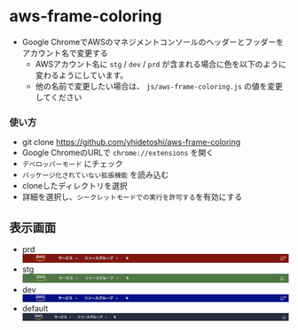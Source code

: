 # aws-frame-coloring
- Google ChromeでAWSのマネジメントコンソールのヘッダーとフッダーをアカウント名で変更する
  - AWSアカウント名に `stg` / `dev` / `prd` が含まれる場合に色を以下のように変わるようにしています。
  - 他の名前で変更したい場合は、 `js/aws-frame-coloring.js` の値を変更してください

### 使い方
- git clone https://github.com/yhidetoshi/aws-frame-coloring
- Google ChromeのURLで `chrome://extensions` を開く
- `デベロッパーモード` にチェック
- `パッケージ化されていない拡張機能` を読み込む
- cloneしたディレクトリを選択
- 詳細を選択し、`シークレットモードでの実行を許可する`を有効にする

## 表示画面
- prd
![](./img/prd.png)
- stg
![](./img/stg.png)
- dev
![](./img/dev.png)
- default
![](./img/other.png)
